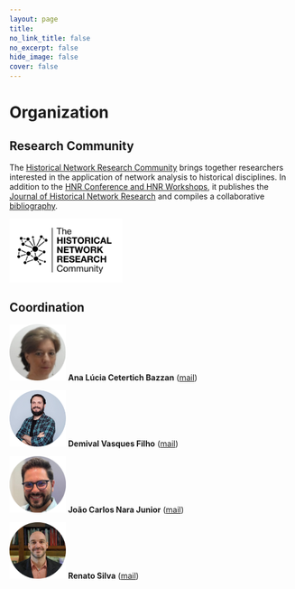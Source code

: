 ```yaml
---
layout: page
title: 
no_link_title: false 
no_excerpt: false 
hide_image: false
cover: false
---
```


# Organization

## Research Community
The [Historical Network Research Community](https://historicalnetworkresearch.org/) brings together researchers interested in the application of network analysis to historical disciplines. In addition to the [HNR Conference and HNR Workshops](https://historicalnetworkresearch.org/hnr-events/), it publishes the [Journal of Historical Network Research](https://jhnr.uni.lu/index.php/jhnr/index) and compiles a collaborative [bibliography](https://historicalnetworkresearch.org/bibliography/).

<a href="https://historicalnetworkresearch.org/"><img src="https://raw.githubusercontent.com/historicalnetworkresearch/riodejaneiro/master/img/hnr_logo_vector.png" style="width:200px"></a>


## Coordination


<a href="https://www.inf.ufrgs.br/~bazzan/"><img src="https://raw.githubusercontent.com/historicalnetworkresearch/riodejaneiro/master/img/anabazzan.png" style="width:100px"></a>
**Ana Lúcia Cetertich Bazzan**  ([mail](mailto:Bazzan@inf.ufrgs.br)) 

<a href="https://www.c2dh.uni.lu/people/demival-vasques"><img src="https://raw.githubusercontent.com/historicalnetworkresearch/riodejaneiro/master/img/demivasques.png" style="width:100px"></a>
**Demival Vasques Filho** ([mail](mailto:demival.vasques@uni.lu))  

<a href="https://www.c2dh.uni.lu/people/demival-vasques"><img src="https://raw.githubusercontent.com/historicalnetworkresearch/riodejaneiro/master/img/joaonara.png" style="width:100px"></a>
**João Carlos Nara Junior**  ([mail](mailto:joao.nara@forum.ufrj.br)) 

<a href="https://www.c2dh.uni.lu/people/demival-vasques"><img src="https://raw.githubusercontent.com/historicalnetworkresearch/riodejaneiro/master/img/renatosilva.png" style="width:100px"></a>
**Renato Silva** ([mail](mailto:silva_renato@id.uff.br))   
